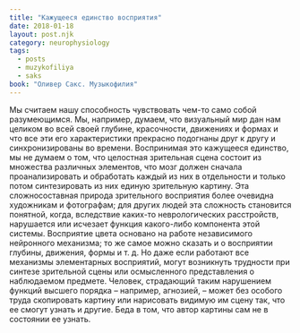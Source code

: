 ```yaml
---
title: "Кажущееся единство восприятия"
date: 2018-01-18
layout: post.njk
category: neurophysiology
tags:
  - posts
  - muzykofiliya
  - saks
book: "Оливер Сакс. Музыкофилия"
---
```


Мы считаем нашу способность чувствовать чем-то само собой разумеющимся. Мы, например, думаем, что визуальный мир дан нам целиком во всей своей глубине, красочности, движениях и формах и что все эти его характеристики прекрасно подогнаны друг к другу и синхронизированы во времени. Воспринимая это кажущееся единство, мы не думаем о том, что целостная зрительная сцена состоит из множества различных элементов, что мозг должен сначала проанализировать и обработать каждый из них в отдельности и только потом синтезировать из них единую зрительную картину. Эта сложносоставная природа зрительного восприятия более очевидна художникам и фотографам; для других людей эта сложность становится понятной, когда, вследствие каких-то неврологических расстройств, нарушается или исчезает функция какого-либо компонента этой системы. Восприятие цвета основано на работе независимого нейронного механизма; то же самое можно сказать и о восприятии глубины, движения, формы и т. д. Но даже если работают все механизмы элементарных восприятий, могут возникнуть трудности при синтезе зрительной сцены или осмысленного представления о наблюдаемом предмете. Человек, страдающий таким нарушением функций высшего порядка – например, агнозией, – может без особого труда скопировать картину или нарисовать видимую им сцену так, что ее смогут узнать и другие. Беда в том, что автор картины сам не в состоянии ее узнать.
